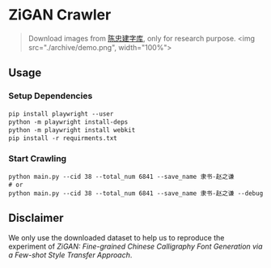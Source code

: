 # ZiGAN Crawler
> Download images from [陈忠建字库](http://163.20.160.14/~word/modules/myalbum/), only for research purpose.
<img src="./archive/demo.png", width="100%">

## Usage
### Setup Dependencies
```shell
pip install playwright --user
python -m playwright install-deps
python -m playwright install webkit
pip install -r requirments.txt
```

### Start Crawling
```shell
python main.py --cid 38 --total_num 6841 --save_name 隶书-赵之谦
# or 
python main.py --cid 38 --total_num 6841 --save_name 隶书-赵之谦 --debug
```

## Disclaimer
We only use the downloaded dataset to help us to reproduce the experiment of *ZiGAN: Fine-grained Chinese Calligraphy Font Generation via a Few-shot Style Transfer Approach*.

